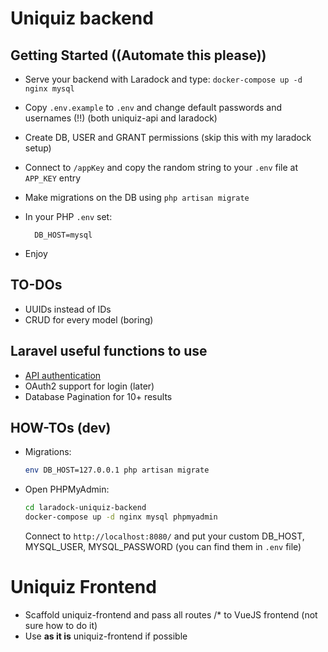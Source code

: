 # Uniquiz backend

## Getting Started ((Automate this please))
* Serve your backend with Laradock and type: `docker-compose up -d nginx mysql`
* Copy `.env.example` to `.env` and change default passwords and usernames (!!) (both uniquiz-api and laradock)
* Create DB, USER and GRANT permissions (skip this with my laradock setup)
* Connect to `/appKey` and copy the random string to your `.env` file at `APP_KEY` entry
* Make migrations on the DB using `php artisan migrate`
* In your PHP `.env` set:

		DB_HOST=mysql

* Enjoy

## TO-DOs
* UUIDs instead of IDs
* CRUD for every model (boring)

## Laravel useful functions to use
* [API authentication](https://laravel.com/docs/5.4/passport)
* OAuth2 support for login (later)
* Database Pagination for 10+ results

## HOW-TOs (dev)
* Migrations:

	```bash
	env DB_HOST=127.0.0.1 php artisan migrate
	```

* Open PHPMyAdmin:

	```bash
	cd laradock-uniquiz-backend
	docker-compose up -d nginx mysql phpmyadmin
	```
	Connect to `http://localhost:8080/` and put your custom DB_HOST, MYSQL_USER, MYSQL_PASSWORD (you can find them in `.env` file)



# Uniquiz Frontend

* Scaffold uniquiz-frontend and pass all routes /* to VueJS frontend (not sure how to do it)
* Use __as it is__ uniquiz-frontend if possible

